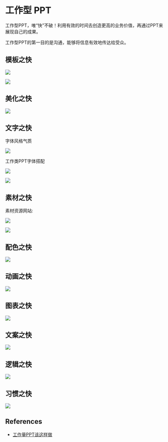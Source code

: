 # 工作型 PPT

工作型PPT，唯“快”不破！利用有效的时间去创造更高的业务价值，再通过PPT来展现自己的成果。

工作型PPT的第一目的是沟通，能够将信息有效地传达给受众。

## 模板之快

![](../images/ppt-template.svg)

![](../images/ppt-template-format.svg)

## 美化之快

![](../images/ppt-typesetting.svg)

## 文字之快

字体风格气质

![](../images/ppt-front.png)

工作类PPT字体搭配

![](../images/ppt-front-work.png)

![](../images/ppt-font-quick.svg)

## 素材之快

素材资源网站:

![](../images/ppt-asset.png)

![](../images/ppt-assets.svg)

## 配色之快

![](../images/ppt-color.svg)

## 动画之快

![](../images/ppt-animation.svg)

## 图表之快

![](../images/ppt-figure.svg)

## 文案之快

![](../images/ppt-text.svg)

## 逻辑之快

![](../images/ppt-logic.svg)

## 习惯之快

![](../images/ppt-habit.svg)

## References

- [工作量PPT该这样做](https://weread.qq.com/web/reader/99132ed0723fba5d9914194)